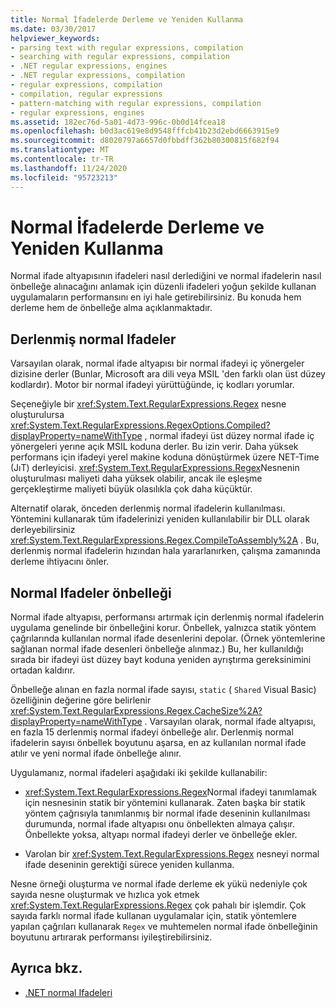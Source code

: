 ```yaml
---
title: Normal İfadelerde Derleme ve Yeniden Kullanma
ms.date: 03/30/2017
helpviewer_keywords:
- parsing text with regular expressions, compilation
- searching with regular expressions, compilation
- .NET regular expressions, engines
- .NET regular expressions, compilation
- regular expressions, compilation
- compilation, regular expressions
- pattern-matching with regular expressions, compilation
- regular expressions, engines
ms.assetid: 182ec76d-5a01-4d73-996c-0b0d14fcea18
ms.openlocfilehash: b0d3ac619e8d9548fffcb41b23d2ebd6663915e9
ms.sourcegitcommit: d8020797a6657d0fbbdff362b80300815f682f94
ms.translationtype: MT
ms.contentlocale: tr-TR
ms.lasthandoff: 11/24/2020
ms.locfileid: "95723213"
---
```

# <a name="compilation-and-reuse-in-regular-expressions"></a>Normal İfadelerde Derleme ve Yeniden Kullanma

Normal ifade altyapısının ifadeleri nasıl derlediğini ve normal ifadelerin nasıl önbelleğe alınacağını anlamak için düzenli ifadeleri yoğun şekilde kullanan uygulamaların performansını en iyi hale getirebilirsiniz. Bu konuda hem derleme hem de önbelleğe alma açıklanmaktadır.  
  
## <a name="compiled-regular-expressions"></a>Derlenmiş normal Ifadeler  

 Varsayılan olarak, normal ifade altyapısı bir normal ifadeyi iç yönergeler dizisine derler (Bunlar, Microsoft ara dili veya MSIL 'den farklı olan üst düzey kodlardır). Motor bir normal ifadeyi yürüttüğünde, iç kodları yorumlar.  
  
 Seçeneğiyle bir <xref:System.Text.RegularExpressions.Regex> nesne oluşturulursa <xref:System.Text.RegularExpressions.RegexOptions.Compiled?displayProperty=nameWithType> , normal ifadeyi üst düzey normal ifade iç yönergeleri yerıne açık MSIL koduna derler. Bu izin verir. Daha yüksek performans için ifadeyi yerel makine koduna dönüştürmek üzere NET-Time (JıT) derleyicisi.  <xref:System.Text.RegularExpressions.Regex>Nesnenin oluşturulması maliyeti daha yüksek olabilir, ancak ile eşleşme gerçekleştirme maliyeti büyük olasılıkla çok daha küçüktür.

 Alternatif olarak, önceden derlenmiş normal ifadelerin kullanılması. Yöntemini kullanarak tüm ifadelerinizi yeniden kullanılabilir bir DLL olarak derleyebilirsiniz <xref:System.Text.RegularExpressions.Regex.CompileToAssembly%2A> . Bu, derlenmiş normal ifadelerin hızından hala yararlanırken, çalışma zamanında derleme ihtiyacını önler.  
  
## <a name="the-regular-expressions-cache"></a>Normal Ifadeler önbelleği  

 Normal ifade altyapısı, performansı artırmak için derlenmiş normal ifadelerin uygulama genelinde bir önbelleğini korur. Önbellek, yalnızca statik yöntem çağrılarında kullanılan normal ifade desenlerini depolar. (Örnek yöntemlerine sağlanan normal ifade desenleri önbelleğe alınmaz.) Bu, her kullanıldığı sırada bir ifadeyi üst düzey bayt koduna yeniden ayrıştırma gereksinimini ortadan kaldırır.  
  
 Önbelleğe alınan en fazla normal ifade sayısı, `static` ( `Shared` Visual Basic) özelliğinin değerine göre belirlenir <xref:System.Text.RegularExpressions.Regex.CacheSize%2A?displayProperty=nameWithType> . Varsayılan olarak, normal ifade altyapısı, en fazla 15 derlenmiş normal ifadeyi önbelleğe alır. Derlenmiş normal ifadelerin sayısı önbellek boyutunu aşarsa, en az kullanılan normal ifade atılır ve yeni normal ifade önbelleğe alınır.  
  
 Uygulamanız, normal ifadeleri aşağıdaki iki şekilde kullanabilir:  
  
- <xref:System.Text.RegularExpressions.Regex>Normal ifadeyi tanımlamak için nesnesinin statik bir yöntemini kullanarak. Zaten başka bir statik yöntem çağrısıyla tanımlanmış bir normal ifade deseninin kullanılması durumunda, normal ifade altyapısı onu önbellekten almaya çalışır. Önbellekte yoksa, altyapı normal ifadeyi derler ve önbelleğe ekler.
  
- Varolan bir <xref:System.Text.RegularExpressions.Regex> nesneyi normal ifade deseninin gerektiği sürece yeniden kullanma.  
  
 Nesne örneği oluşturma ve normal ifade derleme ek yükü nedeniyle çok sayıda nesne oluşturmak ve hızlıca yok etmek <xref:System.Text.RegularExpressions.Regex> çok pahalı bir işlemdir. Çok sayıda farklı normal ifade kullanan uygulamalar için, statik yöntemlere yapılan çağrıları kullanarak `Regex` ve muhtemelen normal ifade önbelleğinin boyutunu artırarak performansı iyileştirebilirsiniz.  
  
## <a name="see-also"></a>Ayrıca bkz.

- [.NET normal Ifadeleri](regular-expressions.md)
